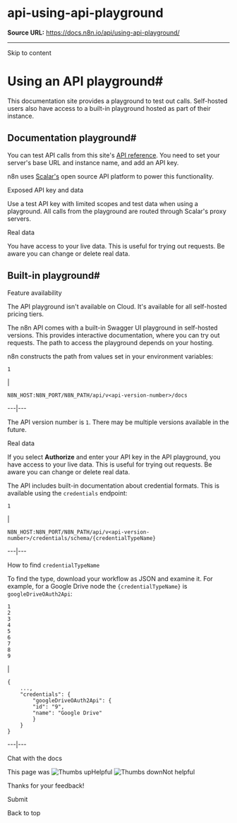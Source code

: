 # api-using-api-playground

**Source URL:** https://docs.n8n.io/api/using-api-playground/

---

Skip to content 

[ ](https://github.com/n8n-io/n8n-docs/edit/main/docs/api/using-api-playground.md "Edit this page")

# Using an API playground#

This documentation site provides a playground to test out calls. Self-hosted users also have access to a built-in playground hosted as part of their instance.

## Documentation playground#

You can test API calls from this site's [API reference](../api-reference/). You need to set your server's base URL and instance name, and add an API key.

n8n uses [Scalar's](https://github.com/scalar/scalar) open source API platform to power this functionality.

Exposed API key and data

Use a test API key with limited scopes and test data when using a playground. All calls from the playground are routed through Scalar's proxy servers.

Real data

You have access to your live data. This is useful for trying out requests. Be aware you can change or delete real data.

## Built-in playground#

Feature availability

The API playground isn't available on Cloud. It's available for all self-hosted pricing tiers.

The n8n API comes with a built-in Swagger UI playground in self-hosted versions. This provides interactive documentation, where you can try out requests. The path to access the playground depends on your hosting.

n8n constructs the path from values set in your environment variables:
    
    
    1

| 
    
    
    N8N_HOST:N8N_PORT/N8N_PATH/api/v<api-version-number>/docs
      
  
---|---  
  
The API version number is `1`. There may be multiple versions available in the future.

Real data

If you select **Authorize** and enter your API key in the API playground, you have access to your live data. This is useful for trying out requests. Be aware you can change or delete real data.

The API includes built-in documentation about credential formats. This is available using the `credentials` endpoint:
    
    
    1

| 
    
    
    N8N_HOST:N8N_PORT/N8N_PATH/api/v<api-version-number>/credentials/schema/{credentialTypeName}
      
  
---|---  
  
How to find `credentialTypeName`

To find the type, download your workflow as JSON and examine it. For example, for a Google Drive node the `{credentialTypeName}` is `googleDriveOAuth2Api`: 
    
    
    1
    2
    3
    4
    5
    6
    7
    8
    9

| 
    
    
    {
        ...,
        "credentials": {
            "googleDriveOAuth2Api": {
            "id": "9",
            "name": "Google Drive"
            }
        }
    }
      
  
---|---  
  
Chat with the docs

This page was ![Thumbs up](/_images/assets/thumb_up.png)Helpful  ![Thumbs down](/_images/assets/thumb_down.png)Not helpful 

Thanks for your feedback! 

Submit 

Back to top